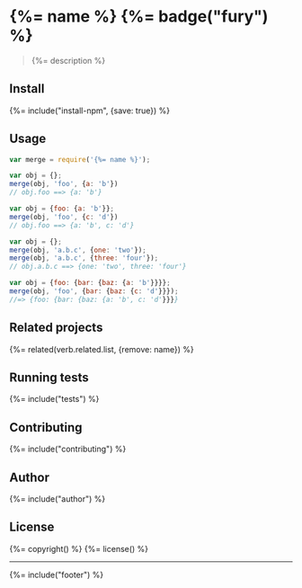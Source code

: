 # {%= name %} {%= badge("fury") %}

> {%= description %}

## Install
{%= include("install-npm", {save: true}) %}

## Usage

```js
var merge = require('{%= name %}');

var obj = {};
merge(obj, 'foo', {a: 'b'})
// obj.foo ==> {a: 'b'}

var obj = {foo: {a: 'b'}};
merge(obj, 'foo', {c: 'd'})
// obj.foo ==> {a: 'b', c: 'd'}

var obj = {};
merge(obj, 'a.b.c', {one: 'two'});
merge(obj, 'a.b.c', {three: 'four'});
// obj.a.b.c ==> {one: 'two', three: 'four'}

var obj = {foo: {bar: {baz: {a: 'b'}}}};
merge(obj, 'foo', {bar: {baz: {c: 'd'}}});
//=> {foo: {bar: {baz: {a: 'b', c: 'd'}}}}
```

## Related projects
{%= related(verb.related.list, {remove: name}) %}  

## Running tests
{%= include("tests") %}

## Contributing
{%= include("contributing") %}

## Author
{%= include("author") %}

## License
{%= copyright() %}
{%= license() %}

***

{%= include("footer") %}
